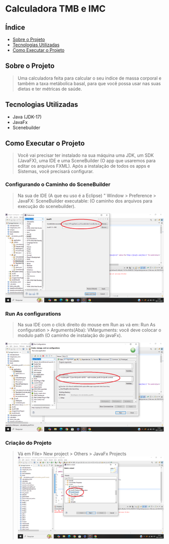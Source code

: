 # Calculadora TMB e IMC

## Índice
- [Sobre o Projeto](#sobre-o-projeto)
- [Tecnologias Utilizadas](#tecnologias-utilizadas)
- [Como Executar o Projeto](#como-executar-o-projeto)

## Sobre o Projeto

> Uma calculadora feita para calcular o seu indice de massa corporal e também a taxa metábolica basal, para que você possa usar nas suas dietas e ter métricas de saúde.

## Tecnologias Utilizadas
- Java (JDK-17)
- JavaFx
- Scenebuilder

## Como Executar o Projeto

> Você vai precisar ter instalado na sua máquina uma JDK, um SDK (JavaFX), uma IDE e uma SceneBuilder (O app que usaremos para editar os arquivos FXML). Após a instalação de todos os apps e Sistemas, você precisará configurar.

### Configurando o Caminho do SceneBuilder

> Na sua de IDE (A que eu uso é a Eclipse) " Window > Preference > JavaFX: SceneBuilder executable: (O caminho dos arquivos para execução do scenebuilder).
>
>
![Caminho de configuração do scenebuilder](Caminhoparaligarjavafxcomscenebuilder.png)

### Run As configurations

> Na sua IDE com o click direito do mouse em Run as vá em: Run As configuration > Arguments(Aba): VMarguments: você deve colocar o modulo path (O caminho de instalação do javaFx).
>
>
![Run as configuration](caminhoparamodulopath.png)

### Criação do Projeto

> Vá em File> New project > Others > JavaFx Projects
![Criando projeto javafx](CaminhoDeCriacaoDeProjeto.png)
